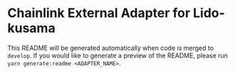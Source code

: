 # Chainlink External Adapter for Lido-kusama

This README will be generated automatically when code is merged to `develop`. If you would like to generate a preview of the README, please run `yarn generate:readme <ADAPTER_NAME>`.
